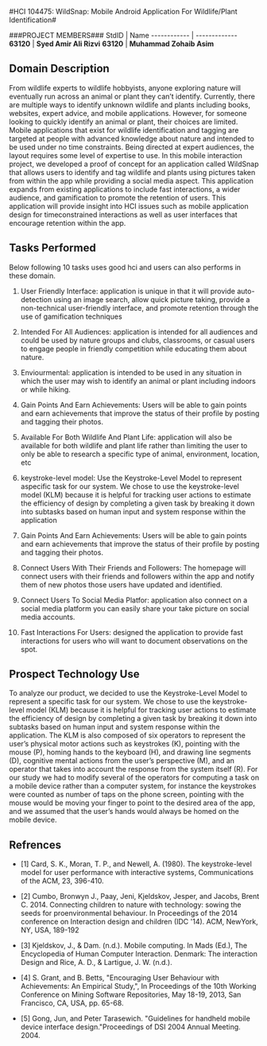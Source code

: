 #HCI 104475: WildSnap: Mobile Android Application For Wildlife/Plant Identification#


###PROJECT MEMBERS###
StdID | Name
------------ | -------------
**63120** | **Syed Amir Ali Rizvi** 
**63120** | **Muhammad Zohaib Asim** 


## Domain Description ##
From wildlife experts to wildlife hobbyists, anyone exploring nature will eventually run across an animal or plant they can’t identify. Currently, there are multiple ways to identify unknown wildlife and plants including books, websites, expert advice, and mobile applications. However, for someone looking to quickly identify an animal or plant, their choices are limited. Mobile applications that exist for wildlife identification and tagging are targeted at people with advanced knowledge about nature and intended to be used under no time constraints. Being directed at expert audiences, the layout requires some level of expertise to use. In this mobile
interaction project, we developed a proof of concept for an application called WildSnap that allows users to identify and tag wildlife and plants using pictures taken from within the app while providing a social media aspect. This application expands from existing applications to include fast interactions, a wider audience, and gamification to promote the retention of users. This application will provide insight into HCI issues such as mobile application design for timeconstrained interactions as well as user interfaces that encourage retention within the app. 
## Tasks Performed ##
Below following 10 tasks uses good hci and users can also performs in these domain.

1. User Friendly Interface:
application is unique in that it will provide auto-detection using an image search, allow quick picture taking, provide a non-technical user-friendly interface, and promote retention through the use of gamification techniques

2. Intended For All Audiences:
 application is intended for all audiences and could be used by nature groups and clubs, classrooms, or casual users to engage people in friendly competition while educating them about nature.

3. Enviourmental:
application is intended to be used in any situation in which the user may wish to identify an animal or plant including indoors or while hiking.

4. Gain Points And Earn Achievements:
 Users will be able to gain points and earn achievements that improve the status of their profile by posting and tagging their photos.

5. Available For Both Wildlife And Plant Life:
 application will also be available for both wildlife and plant life rather than limiting the user to only be able to research a specific type of animal, environment, location, etc

6. keystroke-level model:
 Use the Keystroke-Level Model to represent aspecific task for our system. We chose to use the keystroke-level model (KLM) because it is helpful for tracking user actions to estimate the efficiency of design by completing a given task by breaking it down into subtasks based on human input and system response within the application

7. Gain Points And Earn Achievements:
 Users will be able to gain points and earn achievements that improve the status of their profile by posting and tagging their photos.

8. Connect Users With Their Friends and Followers:
 The homepage will connect users with their friends and followers within the app and notify them of new photos those users have updated and identified.

9. Connect Users To Social Media Platfor:
 application also connect on a social media platform you can easily share your take picture on social media accounts.

10. Fast Interactions For Users:
 designed the application to provide fast interactions for users who will want to document observations on the spot.

## Prospect Technology Use ##

To analyze our product, we decided to use the Keystroke-Level Model to represent a specific task for our system. We chose to use the keystroke-level model (KLM) because it is helpful for tracking user actions to estimate the efficiency of design by completing a given task by breaking it down into subtasks based on human input and system response within the application. The KLM is also composed of six operators to represent the user’s physical motor actions such as keystrokes (K), pointing with the mouse (P), homing hands to the keyboard (H), and drawing line segments (D), cognitive mental actions from the user’s perspective (M), and an operator that takes into account the response from the system itself (R). For our study we had to modify several of the operators for computing a task on a mobile device rather than a computer system, for instance the keystrokes were counted as number of taps on the phone screen, pointing with the mouse would be moving your finger to point to the desired area of the app, and we assumed that the user’s hands would always be homed on the mobile device.

## Refrences ##
- [1] Card, S. K., Moran, T. P., and Newell, A. (1980). The keystroke-level model for user performance with interactive systems, Communications of the ACM, 23, 396-410.

- [2] Cumbo, Bronwyn J., Paay, Jeni, Kjeldskov, Jesper, and Jacobs, Brent C. 2014. Connecting children to nature with technology: sowing the seeds for proenvironmental behaviour. In Proceedings of the 2014 conference on Interaction design and children (IDC '14). ACM, NewYork, NY, USA, 189-192

- [3] Kjeldskov, J., & Dam. (n.d.). Mobile computing. In Mads (Ed.), The Encyclopedia of Human Computer Interaction. Denmark: The interaction Design and Rice, A. D., & Lartigue, J. W. (n.d.).

- [4] S. Grant, and B. Betts, "Encouraging User Behaviour with Achievements: An Empirical Study,", In Proceedings of the 10th Working Conference on Mining Software Repositories, May 18-19, 2013, San Francisco, CA, USA, pp. 65-68.

- [5] Gong, Jun, and Peter Tarasewich. "Guidelines for handheld mobile device interface design."Proceedings of DSI 2004 Annual Meeting. 2004.
